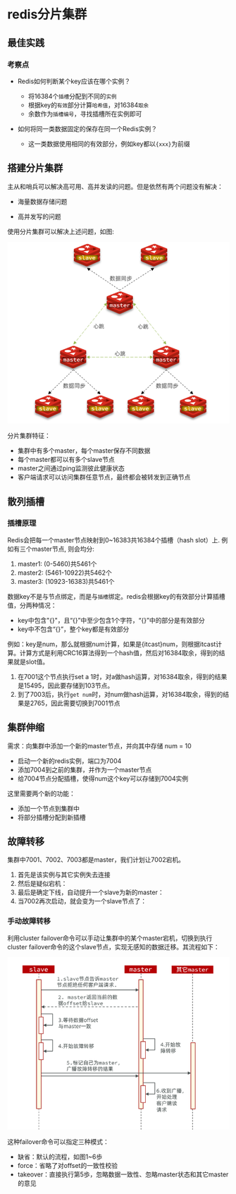 # redis分片集群

## 最佳实践


### 考察点


- Redis如何判断某个key应该在哪个实例？

    - 将16384个`插槽`分配到不同的`实例`
    - 根据key的`有效`部分计算`哈希值`，对16384`取余`
    - 余数作为`插槽编号`，寻找插槽所在实例即可

- 如何将同一类数据固定的保存在同一个Redis实例？

    - 这一类数据使用相同的有效部分，例如key都以`{xxx}`为前缀


## 搭建分片集群

主从和哨兵可以解决高可用、高并发读的问题。但是依然有两个问题没有解决：

- 海量数据存储问题

- 高并发写的问题

使用分片集群可以解决上述问题，如图:

![alt text](redis分片集群/redis分片集群结构.png)


分片集群特征：

- 集群中有多个master，每个master保存不同数据
- 每个master都可以有多个slave节点
- master之间通过ping监测彼此健康状态
- 客户端请求可以访问集群任意节点，最终都会被转发到正确节点



## 散列插槽

### 插槽原理

Redis会把每一个master节点映射到0~16383共16384个插槽（hash slot）上. 例如有三个master节点, 则会均分:

1. master1: (0-5460)共5461个
2. master2: (5461-10922)共5462个
3. master3: (10923-16383)共5461个

数据key不是与节点绑定，而是与`插槽`绑定。redis会根据key的有效部分计算插槽值，分两种情况：

- key中包含"{}"，且“{}”中至少包含1个字符，“{}”中的部分是有效部分
- key中不包含“{}”，整个key都是有效部分

例如：key是num，那么就根据num计算，如果是{itcast}num，则根据itcast计算。计算方式是利用CRC16算法得到一个hash值，然后对16384取余，得到的结果就是slot值。

1. 在7001这个节点执行set a 1时，对a做hash运算，对16384取余，得到的结果是15495，因此要存储到103节点。
2. 到了7003后，执行`get num`时，对num做hash运算，对16384取余，得到的结果是2765，因此需要切换到7001节点



## 集群伸缩

需求：向集群中添加一个新的master节点，并向其中存储 num = 10

- 启动一个新的redis实例，端口为7004
- 添加7004到之前的集群，并作为一个master节点
- 给7004节点分配插槽，使得num这个key可以存储到7004实例

这里需要两个新的功能：

- 添加一个节点到集群中
- 将部分插槽分配到新插槽


## 故障转移

集群中7001、7002、7003都是master，我们计划让7002宕机。


1. 首先是该实例与其它实例失去连接
2. 然后是疑似宕机：
3. 最后是确定下线，自动提升一个slave为新的master：
4. 当7002再次启动，就会变为一个slave节点了：


### 手动故障转移

利用cluster failover命令可以手动让集群中的某个master宕机，切换到执行cluster failover命令的这个slave节点，实现无感知的数据迁移。其流程如下：

![alt text](redis分片集群/redis手动故障转移.png)



这种failover命令可以指定三种模式：

- 缺省：默认的流程，如图1~6歩
- force：省略了对offset的一致性校验
- takeover：直接执行第5歩，忽略数据一致性、忽略master状态和其它master的意见









